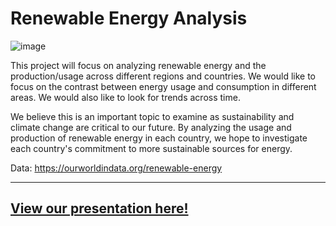 # Renewable Energy Analysis
![image](https://user-images.githubusercontent.com/25216688/231629819-3b8228a6-6f9a-4de7-9185-c51a09a114b6.png)

This project will focus on analyzing renewable energy and the production/usage across different regions and countries. We would like to focus on the contrast between energy usage and consumption in different areas. We would also like to look for trends across time.

We believe this is an important topic to examine as sustainability and climate change are critical to our future. By analyzing the usage and production of renewable energy in each country, we hope to investigate each country's commitment to more sustainable sources for energy.

Data: https://ourworldindata.org/renewable-energy

<hr>

<h2><a href="https://nscnevada-my.sharepoint.com/:p:/g/personal/2000298624_students_nsc_edu/EV_pxaVEqLtIraDBj4Tk6aABG9JuVbtqcUvctH4a2WZ4iw?e=fgDZF3">View our presentation here!</a></h2>
